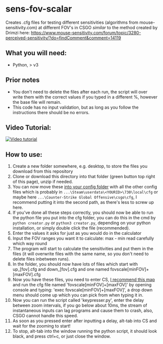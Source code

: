 # sens-fov-scalar
Creates .cfg files for testing different sensitivities (algorithms from mouse-sensitivity.com) at different FOV's in CSGO _similar_ to the method created by Drimzi here: https://www.mouse-sensitivity.com/forum/topic/3280-perceived-sensitivity/?do=findComment&comment=14119

## What you will need:
* Python, > v3

## Prior notes
* You don't need to delete the files after each run, the script will over write them with the correct values if you typed in a different %, however the base file will remain.
* This code has no input validation, but as long as you follow the instructions there should be no errors.

## Video Tutorial:
[![Video tutorial](http://img.youtube.com/vi/9Cte4PKWfQI/0.jpg)](http://www.youtube.com/watch?v=9Cte4PKWfQI "CS:GO - FOV + SENS Scalar")

## How to use:
1. Create a new folder somewhere, e.g. desktop, to store the files you download from this repository
2. Clone or download this directory into that folder (green button top right of this page), unzip if needed.
3. You can now move these [into your config folder](https://www.reddit.com/r/GlobalOffensive/comments/3xci8w/fyi_the_default_config_folder_has_changed_please/) with all the other config files which is probably in `...\Steam\userdata\<YOURID>\730\local\cfg` or maybe here `...\Counter-Strike Global Offensive\csgo\cfg`, I recommend putting it into the second path, as there's less to screw up here.
3. If you've done all these steps correctly, you should now be able to run the python file you put into the cfg folder, you can do this in the cmd by `python creator.py` or `python3 creator.py`, depending on your python installation, or simply double click the file (recommended).
4. Enter the values it asks for just as you would do in the calculator
5. Input the FOV ranges you want it to calculate: max - min read carefully which way round
6. The program will start to calculate the sensitivities and put them in the files (it will overwrite files with the same name, so you don't need to delete files inbetween runs).
7. In the folder, you should now have lots of files which start with up_[fov].cfg and down_[fov].cfg and one named fovscale[minFOV]+[maxFOV].cfg
9. Now you have these files, you need to enter CS, [I recommend this map](https://steamcommunity.com/sharedfiles/filedetails/?id=1104441138) and run the cfg file named 'fovscale[minFOV]+[maxFOV]' by opening console and typing: 'exec fovscale[minFOV]+[maxFOV]', a drop down menu should come up which you can pick from when typing it in.
10. Now you can run the script called 'keypresser.py', enter the delay between zoom intervals, if you go below about 10ms, the stream of instantaneous inputs can lag programs and cause them to crash, also, CSGO cannot handle this speed.
11. As soon as you pressed enter after inputting a delay, alt-tab into CS and wait for the zooming to start!
12. To stop, alt-tab into the window running the python script, it should look black, and press ctrl+c, or just close the window.

